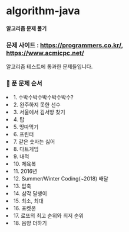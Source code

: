 
# algorithm-java
#### 알고리즘 문제 풀기
### 문제 사이트 : https://programmers.co.kr/, https://www.acmicpc.net/

알고리즘 테스트에 통과한 문제들입니다.
### :pushpin: 푼 문제 순서
<list>
  <li>1. 수박수박수박수박수박수?</li>
  <li>2. 완주하지 못한 선수</li>
  <li>3. 서울에서 김서방 찾기</li>
  <li>4. 탑</li>
  <li>5. 땅따먹기</li>
  <li>6. 프린터</li>
  <li>7. 같은 숫자는 싫어</li>
  <li>8. 다트게임</li>
  <li>9. 내적</li>
  <li>10. 체육복</li>
  <li>11. 2016년</li>
  <li>12. Summer/Winter Coding(~2018) 배달</li>
  <li>13. 압축</li>
  <li>14. 삼각 달팽이</li>
  <li>15. 최소, 최대</li>
  <li>16. 포켓몬</li>
  <li>17. 로또의 최고 순위와 최저 순위</li>
  <li>18. 음양 더하기</li>
</list>
 
